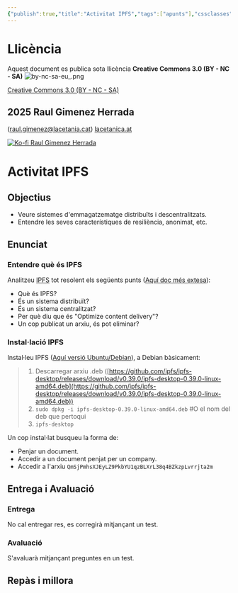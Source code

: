 ```yaml
---
{"publish":true,"title":"Activitat IPFS","tags":["apunts"],"cssclasses":""}
---
```


# Llicència
Aquest document es publica sota llicència **Creative Commons 3.0 (BY - NC - SA)**
![by-nc-sa-eu_.png](http://alquimiabinaria.cat/by-nc-sa-eu_.png)

[Creative Commons 3.0 (BY - NC - SA)](https://creativecommons.org/licenses/by-nc-sa/3.0/es/legalcode.ca)

## 2025 Raul Gimenez Herrada
(raul.gimenez@lacetania.cat)
[lacetanica.at](https://lacetanica.cat/)

[![Ko-fi Raul Gimenez Herrada](https://alquimiabinaria.cat/kofi.png)](https:/ko-fi.com/raulgimenezherrada)
# Activitat IPFS
## Objectius

- Veure sistemes d'emmagatzematge distribuïts i descentralitzats.
- Entendre les seves característiques de resiliència, anonimat, etc.
## Enunciat
### Entendre què és IPFS
Analitzeu [IPFS](https://ipfs.tech/) tot resolent els següents punts ([Aquí doc més extesa](https://docs.ipfs.tech/concepts/)):

- Què és IPFS?
- És un sistema distribuït?
- És un sistema centralitzat?
- Per què diu que és "Optimize content delivery"?
- Un cop publicat un arxiu, és pot eliminar?

### Instal·lació IPFS
Instal·leu IPFS ([Aquí versió Ubuntu/Debian](https://docs.ipfs.tech/install/ipfs-desktop/#ubuntu)), a Debian bàsicament:

> 1. Descarregar arxiu .deb ([https://github.com/ipfs/ipfs-desktop/releases/download/v0.39.0/ipfs-desktop-0.39.0-linux-amd64.deb](https://github.com/ipfs/ipfs-desktop/releases/download/v0.39.0/ipfs-desktop-0.39.0-linux-amd64.deb))
> 2. `sudo dpkg -i ipfs-desktop-0.39.0-linux-amd64.deb` #O el nom del deb que pertoqui
> 3. `ipfs-desktop`

Un cop instal·lat busqueu la forma de:

- Penjar un document.
- Accedir a un document penjat per un company.
- Accedir a l'arxiu `QmSjPmhsXJEyLZ9PkbYU1qzBLXrL38q4BZkzpLvrrjta2m`

## Entrega i Avaluació

### Entrega

No cal entregar res, es corregirà mitjançant un test.

### Avaluació

S'avaluarà mitjançant preguntes en un test.

## Repàs i millora